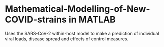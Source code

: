 # Mathematical-Modelling-of-New-COVID-strains in MATLAB
Uses the SARS-CoV-2 within-host model to make a prediction of individual viral loads, disease spread and effects of control measures.
